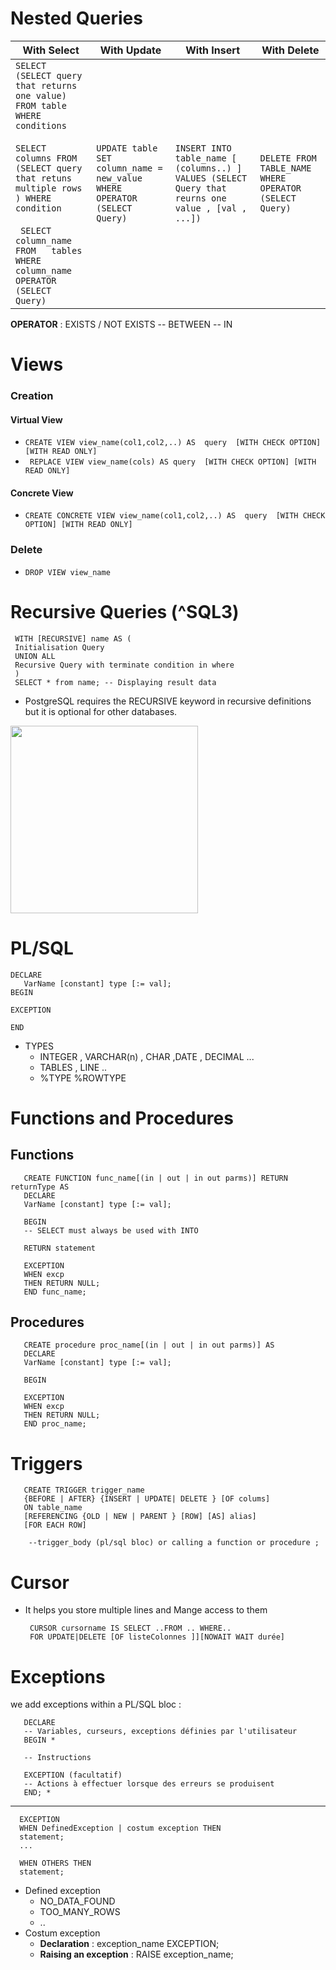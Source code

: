 
# Nested Queries 

|  With Select  | With Update | With Insert | With Delete |
| --- | --- | --- | --- |
| ``SELECT (SELECT query that returns one value) FROM table  WHERE conditions``  <br />  <br /> ``SELECT columns FROM (SELECT query that retuns multiple rows ) WHERE condition``  <br />  <br />  `` SELECT column_name FROM   tables  WHERE  column_name OPERATOR  (SELECT Query)`` | ``UPDATE table SET column_name = new_value WHERE OPERATOR (SELECT Query)``| ``INSERT INTO table_name [ (columns..) ]  VALUES (SELECT Query that reurns one value , [val , ...])``  | ``DELETE FROM TABLE_NAME WHERE OPERATOR (SELECT Query)`` |
<!--## With Select
       SELECT ( SELECT Query that returns one value 
      // Don't forget to make the join condition with the table called in the main select )
       FROM table 
       WHERE conditions 
  ------------------------------    
       SELECT columns 
       FROM (SELECT query that retuns multiple values )
       WHERE condition
---------------------------------------
      SELECT column_name
      FROM   tables 
      WHERE  column_name OPERATOR  (SELECT Query)
## With Update 
       UPDATE table
      SET column_name = new_value
      WHERE OPERATOR [ VALUE ] (SELECT Query)
## With Insert 
       INSERT INTO table_name [ (columns..) ] 
       VALUES (SELECT Query that reurns one value , [val , ...]) 
   ## With Delete
       DELETE FROM TABLE_NAME
       WHERE OPERATOR (SELECT Query)
-->
 **OPERATOR**  : EXISTS / NOT EXISTS  -- BETWEEN -- IN 
   

# Views 
### Creation
#### Virtual View 
- ``CREATE VIEW view_name(col1,col2,..) AS  query  [WITH CHECK OPTION] [WITH READ ONLY] ``
- `` REPLACE VIEW view_name(cols) AS query  [WITH CHECK OPTION] [WITH READ ONLY]``
#### Concrete View 
- ``CREATE CONCRETE VIEW view_name(col1,col2,..) AS  query  [WITH CHECK OPTION] [WITH READ ONLY] ``
 
### Delete
- `` DROP VIEW view_name ``
# Recursive Queries (^SQL3)

     WITH [RECURSIVE] name AS (
     Initialisation Query 
     UNION ALL
     Recursive Query with terminate condition in where 
     )
     SELECT * from name; -- Displaying result data 
     
     
- PostgreSQL requires the RECURSIVE keyword in recursive definitions but it is optional for other databases.

<img height=300 src='https://cdn.sqlservertutorial.net/wp-content/uploads/SQL-Server-Recursive-CTE-execution-flow.png' >

# PL/SQL 
    DECLARE
       VarName [constant] type [:= val];
    BEGIN

    EXCEPTION
      
    END
    
- TYPES
    - INTEGER , VARCHAR(n) , CHAR ,DATE , DECIMAL ... 
    - TABLES , LINE ..
    - %TYPE  %ROWTYPE
     
# Functions and Procedures 
## Functions 
       CREATE FUNCTION func_name[(in | out | in out parms)] RETURN returnType AS 
       DECLARE
       VarName [constant] type [:= val];
       
       BEGIN
       -- SELECT must always be used with INTO
          
       RETURN statement
       
       EXCEPTION
       WHEN excp
       THEN RETURN NULL;
       END func_name;
       
  ## Procedures
       CREATE procedure proc_name[(in | out | in out parms)] AS 
       DECLARE
       VarName [constant] type [:= val];
       
       BEGIN
         
       EXCEPTION
       WHEN excp
       THEN RETURN NULL;
       END proc_name;

# Triggers

       CREATE TRIGGER trigger_name
       {BEFORE | AFTER} {INSERT | UPDATE| DELETE } [OF colums]
       ON table_name
       [REFERENCING {OLD | NEW | PARENT } [ROW] [AS] alias]
       [FOR EACH ROW]
          
        --trigger_body (pl/sql bloc) or calling a function or procedure ;

# Cursor
 - It helps you store multiple lines and Mange access to them

        CURSOR cursorname IS SELECT ..FROM .. WHERE..
        FOR UPDATE|DELETE [OF listeColonnes ]][NOWAIT WAIT durée]
        
# Exceptions

we add exceptions within a PL/SQL bloc : 

       DECLARE 
       -- Variables, curseurs, exceptions définies par l'utilisateur
       BEGIN *

       -- Instructions 

       EXCEPTION (facultatif)
       -- Actions à effectuer lorsque des erreurs se produisent
       END; *
  -------------------------------------       
         
      EXCEPTION 
      WHEN DefinedException | costum exception THEN
      statement;
      ...
   
      WHEN OTHERS THEN
      statement;
      
  - Defined exception
      - NO_DATA_FOUND 
      - TOO_MANY_ROWS
      - ..
 - Costum exception 
      - **Declaration** : exception_name EXCEPTION; 
      - **Raising an exception** : RAISE  exception_name;
 
